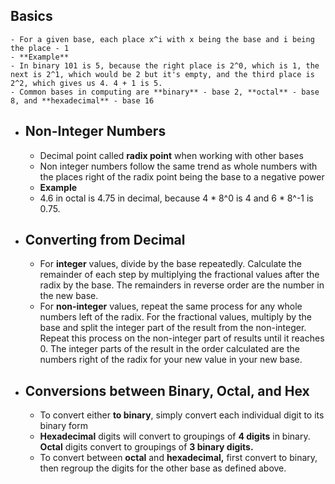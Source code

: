 ## Basics
	- For a given base, each place x^i with x being the base and i being the place - 1
	- **Example**
	- In binary 101 is 5, because the right place is 2^0, which is 1, the next is 2^1, which would be 2 but it's empty, and the third place is 2^2, which gives us 4. 4 + 1 is 5.
	- Common bases in computing are **binary** - base 2, **octal** - base 8, and **hexadecimal** - base 16
- ## Non-Integer Numbers
	- Decimal point called **radix point** when working with other bases
	- Non integer numbers follow the same trend as whole numbers with the places right of the radix point being the base to a negative power
	- **Example**
	- 4.6 in octal is 4.75 in decimal, because 4 * 8^0 is 4 and 6 * 8^-1 is 0.75.
- ## Converting from Decimal
	- For **integer** values, divide by the base repeatedly. Calculate the remainder of each step by multiplying the fractional values after the radix by the base. The remainders in reverse order are the number in the new base.
	- For **non-integer** values, repeat the same process for any whole numbers left of the radix. For the fractional values, multiply by the base and split the integer part of the result from the non-integer. Repeat this process on the non-integer part of results until it reaches 0. The integer parts of the result in the order calculated are the numbers right of the radix for your new value in your new base.
- ## Conversions between Binary, Octal, and Hex
	- To convert either **to binary**, simply convert each individual digit to its binary form
	- **Hexadecimal** digits will convert to groupings of **4 digits** in binary. **Octal** digits convert to groupings of **3 binary digits.**
	- To convert between **octal** and **hexadecimal,**  first convert to binary, then regroup the digits for the other base as defined above.